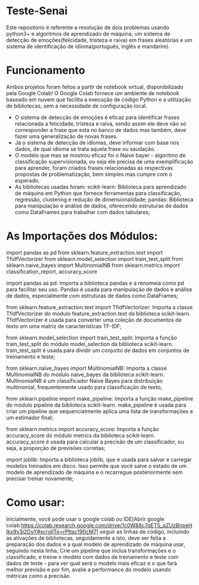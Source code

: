 # Teste-Senai
Este repositório é referente a resolução de dois problemas usando python3+ e algoritmos de aprendizado de máquina,  um sistema de detecção de emoções(felicidade, tristeza e raiva) em frases aleatórias e um sistema de identificação de idioma(português, inglês e mandarim).

# Funcionamento
Ambos projetos foram feitos a partir de notebook virtual, disponibilizado pela Google Colab!
 O Google Colab fornece um ambiente de notebook baseado em nuvem que facilita a execução de código Python e a utilização de bibliotecas, sem a necessidade de configuração local.
- O sistema de detecção de emoções é eficaz para identificar frases relacionada a felicidade, tristeza e raiva, sendo assim ele deve não só corresponder a frase que esta no banco de dados mas também, deve fazer uma generalização de novas frases.
- Já o sistema de detecção de idiomas, deve informar com base nos dados, de qual idioma se trata aquela frase ou saudação.
- O modelo que mas se mostrou eficaz foi o Naive bayer - algoritmo de classificação supervisionada, ou seja ele precisa de uma exemplificação para aprender, foram criados frases relacionadas as respectivas propostas de problematização, bem simples mas cumpre com o esperado.
- As bibliotecas usadas foram:
 scikit-learn: Biblioteca para aprendizado de máquina em Python que fornece ferramentas para classificação, regressão, clustering e redução de dimensionalidade;
 pandas: Biblioteca para manipulação e análise de dados, oferecendo estruturas de dados como DataFrames para trabalhar com dados tabulares;

# As Importações dos Módulos:
import pandas as pd
from sklearn.feature_extraction.text import TfidfVectorizer
from sklearn.model_selection import train_test_split
from sklearn.naive_bayes import MultinomialNB
from sklearn.metrics import classification_report, accuracy_score

import pandas as pd: Importa a biblioteca pandas e a renomeia como pd para facilitar seu uso. Pandas é usada para manipulação de dados e análise de dados, especialmente com estruturas de dados como DataFrames;

from sklearn.feature_extraction.text import TfidfVectorizer: Importa a classe TfidfVectorizer do módulo feature_extraction.text da biblioteca scikit-learn. TfidfVectorizer é usada para converter uma coleção de documentos de texto em uma matriz de características TF-IDF;

from sklearn.model_selection import train_test_split: Importa a função train_test_split do módulo model_selection da biblioteca scikit-learn. train_test_split é usada para dividir um conjunto de dados em conjuntos de treinamento e teste;

from sklearn.naive_bayes import MultinomialNB: Importa a classe MultinomialNB do módulo naive_bayes da biblioteca scikit-learn. MultinomialNB é um classificador Naive Bayes para distribuição multinomial, frequentemente usado para classificação de texto;

from sklearn.pipeline import make_pipeline: Importa a função make_pipeline do módulo pipeline da biblioteca scikit-learn. make_pipeline é usada para criar um pipeline que sequencialmente aplica uma lista de transformações e um estimador final;

from sklearn.metrics import accuracy_score: Importa a função accuracy_score do módulo metrics da biblioteca scikit-learn. accuracy_score é usada para calcular a precisão de um classificador, ou seja, a proporção de previsões corretas;

import joblib: Importa a biblioteca joblib, que é usada para salvar e carregar modelos treinados em disco. Isso permite que você salve o estado de um modelo de aprendizado de máquina e o recarregue posteriormente sem precisar treinar novamente;
# Como usar:
 Inicialmente, você pode usar o google colab ou IDE[Abrir google colab:https://colab.research.google.com/drive/1c0W88c7qET5_qZUzBnpeHlkx9v3j2DyY#scrollTo=rPttsc190cM7] seguir as linhas de código, incluindo as ativações de bibliotecas, seguidamente a isto, deve ser feita a preparação dos dados e a qual modelo de aprendizado de máquina usar, seguindo nesta linha, Crie um pipeline que inclua transformações e o classificado, e treine o modelo com dados de treinamento e teste com dados de teste - para ver qual será o modelo mais eficaz e o que fará melhor previsão e por fim, avalie a performance do modelo usando métricas como a precisão.
